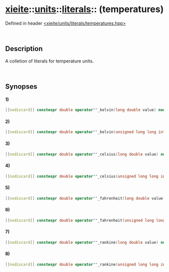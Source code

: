 # [xieite](../../../../xieite.md)\:\:[units](../../../units.md)\:\:[literals](../literals.md)\:\: \(temperatures\)
Defined in header [<xieite/units/literals/temperatures.hpp>](../../../../../include/xieite/units/literals/temperatures.hpp)

&nbsp;

## Description
A colletion of literals for temperature units.

&nbsp;

## Synopses
#### 1)
```cpp
[[nodiscard]] constexpr double operator""_kelvin(long double value) noexcept;
```
#### 2)
```cpp
[[nodiscard]] constexpr double operator""_kelvin(unsigned long long int value) noexcept;
```
#### 3)
```cpp
[[nodiscard]] constexpr double operator""_celsius(long double value) noexcept;
```
#### 4)
```cpp
[[nodiscard]] constexpr double operator""_celsius(unsigned long long int value) noexcept;
```
#### 5)
```cpp
[[nodiscard]] constexpr double operator""_fahrenheit(long double value) noexcept;
```
#### 6)
```cpp
[[nodiscard]] constexpr double operator""_fahrenheit(unsigned long long int value) noexcept;
```
#### 7)
```cpp
[[nodiscard]] constexpr double operator""_rankine(long double value) noexcept;
```
#### 8)
```cpp
[[nodiscard]] constexpr double operator""_rankine(unsigned long long int value) noexcept;
```
